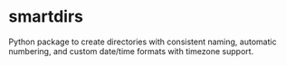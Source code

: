 # smartdirs
Python package to create directories with consistent naming, automatic numbering, and custom date/time formats with timezone support. 
